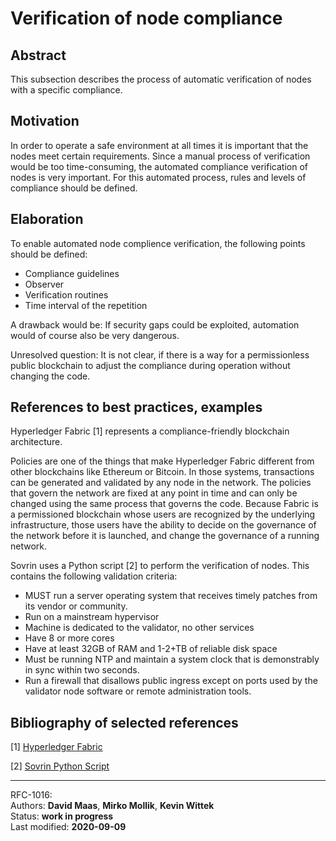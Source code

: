 # Verification of node compliance

## Abstract

This subsection describes the process of automatic verification of nodes with a specific compliance.

## Motivation

In order to operate a safe environment at all times it is important that the nodes meet certain requirements. Since a manual process of verification would be too time-consuming, the automated compliance verification of nodes is very important. For this automated process, rules and levels of compliance should be defined.

## Elaboration

To enable automated node complience verification, the following points should be defined:

* Compliance guidelines
* Observer
* Verification routines
* Time interval of the repetition

A drawback would be: If security gaps could be exploited, automation would of course also be very dangerous.

Unresolved question: It is not clear, if there is a way for a permissionless public blockchain to adjust the compliance during operation without changing the code.

## References to best practices, examples

Hyperledger Fabric [1] represents a compliance-friendly blockchain architecture.
 
Policies are one of the things that make Hyperledger Fabric different from other blockchains like Ethereum or Bitcoin. In those systems, transactions can be generated and validated by any node in the network. The policies that govern the network are fixed at any point in time and can only be changed using the same process that governs the code. Because Fabric is a permissioned blockchain whose users are recognized by the underlying infrastructure, those users have the ability to decide on the governance of the network before it is launched, and change the governance of a running network.

Sovrin uses a Python script [2] to perform the verification of nodes. This contains the following validation criteria:

* MUST run a server operating system that receives timely patches from its vendor or community. 
* Run on a mainstream hypervisor
* Machine is dedicated to the validator, no other services
* Have 8 or more cores
* Have at least 32GB of RAM and 1-2+TB of reliable disk space
* Must be running NTP and maintain a system clock that is demonstrably in sync within two seconds.
* Run a firewall that disallows public ingress except on ports used by the validator node software or remote administration tools.

## Bibliography of selected references

[1] [Hyperledger Fabric](https://hyperledger-fabric.readthedocs.io/en/release-2.2/policies/policies.html)

[2] [Sovrin Python Script](https://github.com/sovrin-foundation/steward-tools/blob/master/steward\_tech\_check.py)

----

RFC-1016:  
Authors: **David Maas**, **Mirko Mollik**, **Kevin Wittek**    
Status:  **work in progress**     
Last modified: **2020-09-09**
